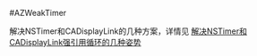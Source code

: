 #AZWeakTimer

解决NSTimer和CADisplayLink的几种方案，详情见 [解决NSTimer和CADisplayLink强引用循环的几种姿势](http://www.jianshu.com/p/45481ac0b5d5)
